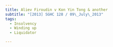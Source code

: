 ```yaml
---
title: Aliev Firoudin v Kon Yin Tong & another
subtitle: "[2013] SGHC 128 / 09\_July\_2013"
tags:
  - Insolvency
  - Winding up
  - Liquidator

---
```


